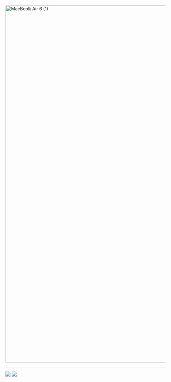 <img width="1122" alt="MacBook Air 6 (1)" src="https://github.com/engineerkit/.github/assets/894178/4db24ab6-1fb7-440b-a974-bee42c3cdccd">

-----

<img src="https://img.shields.io/badge/Request%20Early%20Access-284AFF?style=flat-square" /> <a href="discord.com/invite/bDVYvG3Czd"><img src="https://img.shields.io/discord/903472181248421969?style=flat-square&logo=discord&logoColor=%23000&label=Join%20our%20Discord&labelColor=%235865F2&color=%23000" /></a>
